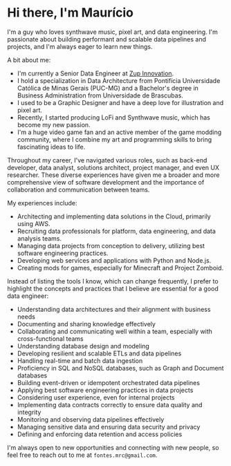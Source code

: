 # Hi there, I'm Maurício

I'm a guy who loves synthwave music, pixel art, and data engineering. I'm passionate about building performant and scalable data pipelines and projects, and I'm always eager to learn new things.

A bit about me:
 - I'm currently a Senior Data Engineer at [Zup Innovation](https://zupinnovation.com/).
 - I hold a specialization in Data Architecture from Pontifícia Universidade Católica de Minas Gerais (PUC-MG) and a Bachelor's degree in Business Administration from Universidade de Brascubas.
 - I used to be a Graphic Designer and have a deep love for illustration and pixel art.
 - Recently, I started producing LoFi and Synthwave music, which has become my new passion.
 - I'm a huge video game fan and an active member of the game modding community, where I combine my art and programming skills to bring fascinating ideas to life.

Throughout my career, I've navigated various roles, such as back-end developer, data analyst, solutions architect, project manager, and even UX researcher. These diverse experiences have given me a broader and more comprehensive view of software development and the importance of collaboration and communication between teams.

My experiences include:
 - Architecting and implementing data solutions in the Cloud, primarily using AWS.
 - Recruiting data professionals for platform, data engineering, and data analysis teams.
 - Managing data projects from conception to delivery, utilizing best software engineering practices.
 - Developing web services and applications with Python and Node.js.
 - Creating mods for games, especially for Minecraft and Project Zomboid.

Instead of listing the tools I know, which can change frequently, I prefer to highlight the concepts and practices that I believe are essential for a good data engineer:
 - Understanding data architectures and their alignment with business needs
 - Documenting and sharing knowledge effectively
 - Collaborating and communicating well within a team, especially with cross-functional teams
 - Understanding database design and modeling
 - Developing resilient and scalable ETLs and data pipelines
 - Handling real-time and batch data ingestion
 - Proficiency in SQL and NoSQL databases, such as Graph and Document databases
 - Building event-driven or idempotent orchestrated data pipelines
 - Applying best software engineering practices in data projects
 - Considering user experience, even for internal projects
 - Implementing data contracts correctly to ensure data quality and integrity
 - Monitoring and observing data pipelines effectively
 - Managing sensitive data and ensuring data security and privacy
 - Defining and enforcing data retention and access policies

I'm always open to new opportunities and connecting with new people, so feel free to reach out to me at `fontes.mrc@gmail.com`.
